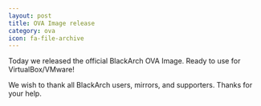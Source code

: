 ```yaml
---
layout: post
title: OVA Image release
category: ova
icon: fa-file-archive
---
```


Today we released the official BlackArch OVA Image. Ready to use for VirtualBox/VMware!

We wish to thank all BlackArch users, mirrors, and supporters. Thanks for your help.